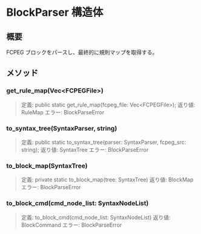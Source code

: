 # BlockParser 構造体

## 概要

FCPEG ブロックをパースし、最終的に規則マップを取得する。

## メソッド

### get_rule_map(Vec\<FCPEGFile>)

> 定義:
> public static get_rule_map(fcpeg_file: Vec\<FCPEGFile>);
> 返り値:
> RuleMap
> エラー:
> BlockParseError

### to_syntax_tree(SyntaxParser, string)

> 定義:
> public static to_syntax_tree(parser: SyntaxParser, fcpeg_src: string);
> 返り値:
> SyntaxTree
> エラー:
> BlockParseError

### to_block_map(SyntaxTree)

> 定義:
> private static to_block_map(tree: SyntaxTree)
> 返り値:
> BlockMap
> エラー:
> BlockParseError

### to_block_cmd(cmd_node_list: SyntaxNodeList)

> 定義:
> to_block_cmd(cmd_node_list: SyntaxNodeList)
> 返り値:
> BlockCommand
> エラー:
> BlockParseError
